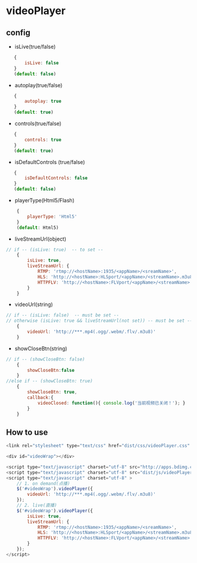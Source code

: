 #   videoPlayer

##  config
* isLive(true/false) 
```javascript
   {
       isLive: false
   } 
   (default: false)
```
* autoplay(true/false)
```javascript
   {
       autoplay: true
   } 
   (default: true)
```
* controls(true/false)
```javascript
   {
       controls: true
   } 
   (default: true)
```
* isDefaultControls (true/false)
```javascript
   {
       isDefaultControls: false
   } 
   (default: false)
```
* playerType(Html5/Flash)
```javascript
    {
        playerType: 'Html5'
    }
    (default: Html5)
```
* liveStreamUrl(object)
```javascript
// if -- (isLive: true)  -- to set --
    {
        isLive: true,
        liveStreamUrl: {
            RTMP: 'rtmp://<hostName>:1935/<appName>/<sreamName>',
            HLS: 'http://<hostName>:HLSport/<appName>/<streamName>.m3u8',
            HTTPFLV: 'http://<hostName>:FLVport/<appName>/<streamName>.flv'
        }
    }

```
* videoUrl(string)
```javascript
// if -- (isLive: false)  -- must be set --
// otherwise (isLive: true && liveStreamUrl(not set)) -- must be set --
    {
        videoUrl: 'http://***.mp4(.ogg/.webm/.flv/.m3u8)'
    }
```
* showCloseBtn(string)
```javascript
// if -- (showCloseBtn: false)  
    {
        showCloseBtn:false
    }
//else if -- (showCloseBtn: true)    
    {
        showCloseBtn: true,
        callback:{
            videoClosed: function(){ console.log('当前视频已关闭！'); }
        }
    }
```
##  How to use
```javascript
<link rel="stylesheet" type="text/css" href="dist/css/videoPlayer.css" />

<div id="videoWrap"></div>

<script type="text/javascript" charset="utf-8" src="http://apps.bdimg.com/libs/jquery/1.9.1/jquery.min.js"></script>
<script type="text/javascript" charset="utf-8" src="dist/js/videoPlayer.js"></script>
<script type="text/javascript" charset="utf-8" >
    // 1. on demand(点播)
    $('#videoWrap').videoPlayer({
        videoUrl: 'http://***.mp4(.ogg/.webm/.flv/.m3u8)'
    });
    // 2. live(直播)
    $('#videoWrap').videoPlayer({
        isLive: true,
        liveStreamUrl: {
            RTMP: 'rtmp://<hostName>:1935/<appName>/<sreamName>',
            HLS: 'http://<hostName>:HLSport/<appName>/<streamName>.m3u8',
            HTTPFLV: 'http://<hostName>:FLVport/<appName>/<streamName>.flv'
        }
    });
</script>
```